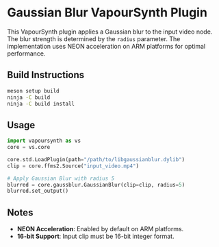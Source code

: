 # Gaussian Blur VapourSynth Plugin

This VapourSynth plugin applies a Gaussian blur to the input video node. The blur strength is determined by the `radius` parameter. The implementation uses NEON acceleration on ARM platforms for optimal performance.

## Build Instructions

```bash
meson setup build
ninja -C build
ninja -C build install
```

## Usage

```python
import vapoursynth as vs
core = vs.core

core.std.LoadPlugin(path="/path/to/libgaussianblur.dylib")
clip = core.ffms2.Source("input_video.mp4")

# Apply Gaussian Blur with radius 5
blurred = core.gaussblur.GaussianBlur(clip=clip, radius=5)
blurred.set_output()
```

## Notes

- **NEON Acceleration**: Enabled by default on ARM platforms.
- **16-bit Support**: Input clip must be 16-bit integer format.


